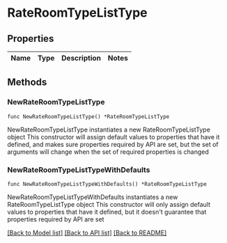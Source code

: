 # RateRoomTypeListType

## Properties

Name | Type | Description | Notes
------------ | ------------- | ------------- | -------------

## Methods

### NewRateRoomTypeListType

`func NewRateRoomTypeListType() *RateRoomTypeListType`

NewRateRoomTypeListType instantiates a new RateRoomTypeListType object
This constructor will assign default values to properties that have it defined,
and makes sure properties required by API are set, but the set of arguments
will change when the set of required properties is changed

### NewRateRoomTypeListTypeWithDefaults

`func NewRateRoomTypeListTypeWithDefaults() *RateRoomTypeListType`

NewRateRoomTypeListTypeWithDefaults instantiates a new RateRoomTypeListType object
This constructor will only assign default values to properties that have it defined,
but it doesn't guarantee that properties required by API are set


[[Back to Model list]](../README.md#documentation-for-models) [[Back to API list]](../README.md#documentation-for-api-endpoints) [[Back to README]](../README.md)


